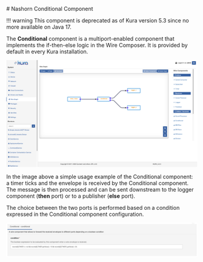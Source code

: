 # Nashorn Conditional Component

!!! warning
    This component is deprecated as of Kura version 5.3 since no more available on Java 17.

The **Conditional** component is a multiport-enabled component that implements the if-then-else logic in the Wire Composer. It is provided by default in every Kura installation.

![Nashorn Conditional Component Example](./images/nashorn-conditional-component-example.png)

In the image above a simple usage example of the Conditional component: a timer ticks and the envelope is received by the Conditional component. The message is then processed and can be sent downstream to the logger component (**then** port) or to a publisher (**else** port).

The choice between the two ports is performed based on a condition expressed in the Conditional component configuration.

![Nashorn Conditional Component Configuration Example](./images/nashorn-conditional-component-conf.png)